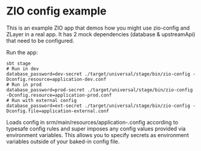 ZIO config example
==================

This is an example ZIO app that demos how you might use zio-config and ZLayer in a real app.
It has 2 mock dependencies (database & upstreamApi) that need to be configured.

Run the app:

    sbt stage
    # Run in dev
    database_password=dev-secret ./target/universal/stage/bin/zio-config -Dconfig.resource=application-dev.conf
    # Run in prod
    database_password=prod-secret ./target/universal/stage/bin/zio-config -Dconfig.resource=application-prod.conf
    # Run with external config
    database_password=ext-secret ./target/universal/stage/bin/zio-config -Dconfig.file=application-external.conf

Loads config in srm/main/resources/application-<env>.config according to typesafe config rules and super imposes any config values provided via environment variables.  This allows you to specify secrets as environment variables outside of your baked-in config file.
